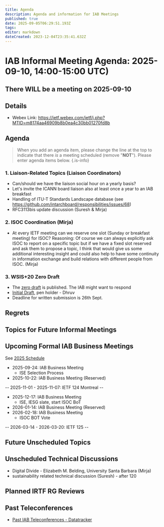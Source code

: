 ```yaml
---
title: Agenda
description: Agenda and information for IAB Meetings
published: true
date: 2025-09-05T06:29:51.193Z
tags: 
editor: markdown
dateCreated: 2023-12-04T23:35:41.632Z
---
```


# IAB Informal Meeting Agenda: 2025-09-10, 14:00-15:00 UTC)

## There WILL be a meeting on 2025-09-10

## Details

* Webex Link: https://ietf.webex.com/ietf/j.php?MTID=m8174aa46909b8b0ea4c30bb01270fd8b


## Agenda

> When you add an agenda item, please change the line at the top to indicate that there *is* a meeting scheduled (remove "**NOT**"). Please enter agenda items below.
{.is-info}

### 1. Liaison-Related Topics (Liaison Coordinators)

- Can/should we have the liaison social hour on a yearly basis?        
- Let's invite the ICANN board liaison also at least once a year to an IAB breakfast 
- Handling of ITU-T Standards Landscape database (see https://github.com/intarchboard/responsibilities/issues/68)
- RFC3113bis update discussion (Suresh & Mirja)


### 2. ISOC Coordination (Mirja)

- At every IETF meeting can we reserve one slot (Sunday or breakfast meeting) for ISOC? Reasoning: Of course we can always explicitly ask ISOC to report on a specific topic but if we have a fixed slot reserved and ask them to propose a topic, I think that would give us some additional interesting insight and could also help to have some continuity in information exchange and build relations with different people from ISOC. (Mirja)


### 3. WSIS+20 Zero Draft 

- The [zero draft](https://publicadministration.desa.un.org/sites/default/files/2021-04/2025/WSIS%2B20_ZERO_DRAFT.pdf) is published. The IAB might want to respond 
- [Initial Draft](https://docs.google.com/document/d/10Qq7-4gYv6ISPTIzBBpMNkmkpnKtSVI5DucOo3Mp5ww/edit?usp=sharing), pen holder - Dhruv 
- Deadline for written submission is 26th Sept.  

## Regrets




## Topics for Future Informal Meetings




## Upcoming Formal IAB Business Meetings

See [2025 Schedule](https://wiki.ietf.org/group/iab/2025_Schedule)

- 2025-09-24: IAB Business Meeting
    - ISE Selection Process
- 2025-10-22: IAB Business Meeting (Reserved)

-- 2025-11-01 - 2025-11-07: IETF 124 Montreal --

- 2025-12-17: IAB Business Meeting
    - ISE, IESG slate, start ISOC BoT
- 2026-01-14: IAB Business Meeting (Reserved)
- 2026-02-18: IAB Business Meeting 
    - ISOC BOT Vote
    
-- 2026-03-14 - 2026-03-20: IETF 125 --

## Future Unscheduled Topics 


## Unscheduled Technical Discussions

* Digital Divide - Elizabeth M. Belding, University Santa Barbara (Mirja)
* sustainability related technical discussion (Suresh) - after 120


## Planned IRTF RG Reviews 

## Past Teleconferences 

* [Past IAB Teleconferences - Datatracker](https://datatracker.ietf.org/group/iab/meetings/)


<!--
### Alternate Zoom info:

* [Zoom link](https://ietf.zoom.us/j/2649121587?pwd=dVJXTHRoQ2RqeE5tY2huWFFDdTFpdz09)
* Passcode: 1234
-->
